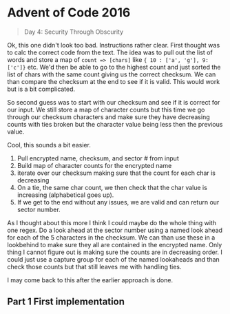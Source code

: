 # Advent of Code 2016

> Day 4: Security Through Obscurity

Ok, this one didn't look too bad. Instructions rather clear. First thought was to calc the correct code from the text. The idea was to pull out the list of words and store a map of `count => [chars]` like `{ 10 : ['a', 'g'], 9: ['c']}` etc. We'd then be able to go to the highest count and just sorted the list of chars with the same count giving us the correct checksum. We can than compare the checksum at the end to see if it is valid. This would work but is a bit complicated.

So second guess was to start with our checksum and see if it is correct for our input. We still store a map of character counts but this time we go through our checksum characters and make sure they have decreasing counts with ties broken but the character value being less then the previous value.

Cool, this sounds a bit easier.

1. Pull encrypted name, checksum, and sector # from input
2. Build map of character counts for the encrypted name
3. iterate over our checksum making sure that the count for each char is decreasing
4. On a tie, the same char count, we then check that the char value is increasing (alphabetical goes up).
5. If we get to the end without any issues, we are valid and can return our sector number.

As I thought about this more I think I could maybe do the whole thing with one regex. Do a look ahead at the sector number using a named look ahead for each of the 5 characters in the checksum. We can than use these in a lookbehind to make sure they all are contained in the encrypted name. Only thing I cannot figure out is making sure the counts are in decreasing order. I could just use a capture group for each of the named lookaheads and than check those counts but that still leaves me with handling ties.

I may come back to this after the earlier approach is done.

## Part 1 First implementation
